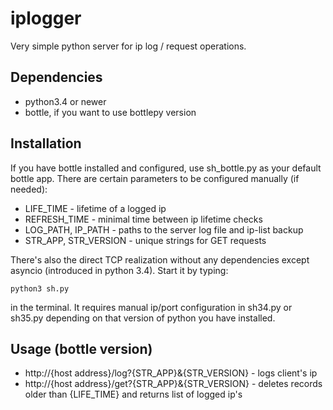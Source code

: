 # iplogger
Very simple python server for ip log / request operations.

## Dependencies
- python3.4 or newer
- bottle, if you want to use bottlepy version

## Installation
If you have bottle installed and configured, use sh_bottle.py as your default bottle app. There are certain parameters to be configured manually (if needed):
- LIFE_TIME - lifetime of a logged ip
- REFRESH_TIME - minimal time between ip lifetime checks
- LOG_PATH, IP_PATH - paths to the server log file and ip-list backup
- STR_APP, STR_VERSION - unique strings for GET requests

There's also the direct TCP realization without any dependencies except asyncio (introduced in python 3.4). Start it by typing:

    python3 sh.py
in the terminal. It requires manual ip/port configuration in sh34.py or sh35.py depending on that version of python you have installed.

## Usage (bottle version)
- http://{host address}/log?{STR_APP}&{STR_VERSION} - logs client's ip
- http://{host address}/get?{STR_APP}&{STR_VERSION} - deletes records older than {LIFE_TIME} and returns list of logged ip's
